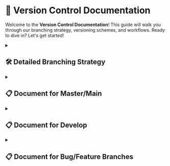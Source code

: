 # 🎯 Version Control Documentation

Welcome to the **Version Control Documentation**! This guide will walk you through our branching strategy, versioning schemes, and workflows. Ready to dive in? Let's get started!

<details>
<summary><h2>🛠️ Detailed Branching Strategy</h2></summary>

Here’s a clear guide to understanding our branching strategy. This section outlines the different types of branches we use and how they work together.

## 1.1 Branch Types

### Branch Types Overview

**Understanding Our Branches:**

- **📦 Master/Main Branch:**
  - **Purpose:** This is our stable branch, containing production-ready code. All code that’s deployed to clients is merged into this branch.
  - **Versioning:** Follows Semantic Versioning (SEMVER): `MAJOR.MINOR.PATCH`.
    - **MAJOR:** For breaking changes.
    - **MINOR:** For new features that are backward-compatible.
    - **PATCH:** For minor bug fixes.
  - **Update Rules:** 
    - **MAJOR Changes:** Increase the MAJOR version.
    - **MINOR Changes:** Increase the MINOR version.
    - **PATCH Fixes:** Increase the PATCH version.

- **🚀 Develop Branch:**
  - **Purpose:** This branch serves as the integration point for new features and bug fixes before they are merged into `master/main`.
  - **Versioning:** Uses the format `MAJOR.MINOR.PATCH-dev-FEATURE.BUG.ITERATION`.
    - **dev:** Indicates the development stage.
    - **FEATURE, BUG, ITERATION:** Tracks the progress of development.
  - **Update Rules:** 
    - **FEATURE Increment:** When a new feature branch is merged.
    - **BUG Increment:** When a bug fix branch is merged.
    - **ITERATION Increment:** For each development iteration or change.

- **🔨 Feature/Bug Branches:**
  - **Purpose:** These branches are used to develop new features or fix bugs. They are created from the `develop` branch and are intended to keep the main codebase stable.
  - **Naming Convention:**
    - Feature branches: `feature/feature-name-vX.Y.Z`
    - Bug branches: `bug/bug-description-vX.Y.Z`
  - **Update Rules:** 
    - **Versioning:** These branches inherit their version from the `develop` branch but do not have their own version numbers.

### Example Branch Structure

Here’s an example of how our branches might evolve:

```plaintext
master/main -> 2.0.0
      |
      v
develop -> 2.0.0-dev-0.0.0
      |
      v
feature/login-screen-v2.0.0
bug/fix-login-error-v2.0.0
      |
      v
develop -> 2.0.0-dev-1.1.0
      |
      v
master/main -> 2.1.0
```
- **Starting Point:** `master/main` at version `2.0.0`.
- **Development Stage:** `develop` at `2.0.0-dev-0.0.0`, with feature and bug branches.
- **Updates:** `develop` progresses to `2.0.0-dev-1.1.0` as changes are integrated, and `master/main` is updated to `2.1.0`.
This structure ensures smooth integration of new features and bug fixes, leading to stable releases.
</details>

<details>
<summary><h2>📋 Document for Master/Main </h2></summary>

This section outlines how we manage versioning and updates for our `master/main` branch. Understanding these guidelines helps ensure that our releases are consistent and well-documented.

## 2.1 Versioning Scheme

### Versioning Scheme for `master/main`

- **Semantic Versioning (SEMVER):** We use the format `MAJOR.MINOR.PATCH` for our releases.
  - **MAJOR:** Represents significant changes that break backward compatibility.
  - **MINOR:** Indicates backward-compatible new features or enhancements.
  - **PATCH:** Denotes small bug fixes or minor improvements that are backward-compatible.

## 2.2 Rules for Versioning

### Versioning Rules

**How to Increment Versions:**

- **MAJOR Version Increment:**
  - Triggered by breaking changes or major updates.
  - **Example:** Updating from `1.0.0` to `2.0.0` might involve a complete redesign of the application.

- **MINOR Version Increment:**
  - Applied when new features are added that do not break backward compatibility.
  - **Example:** Moving from `2.0.0` to `2.1.0` could introduce new functionality such as a new payment gateway.

- **PATCH Version Increment:**
  - Used for backward-compatible bug fixes or minor tweaks.
  - **Example:** Changing from `2.1.0` to `2.1.1` may fix a minor issue like a small UI glitch.

## 2.3 Examples

### Versioning Examples

**Here’s how different versions look:**

- **Version 1.0.0:** The initial release featuring core functionalities.
- **Version 1.1.0:** Introduced additional reporting features.
- **Version 1.1.1:** Addressed minor bugs related to user settings.
- **Version 2.0.0:** Marked a major overhaul of the user interface and core features.

These examples illustrate how our version numbers reflect the nature and scale of changes in each release.

</details>

<details>
<summary><h2>📋 Document for Develop</h2></summary>

This section covers how we handle versioning and updates for the `develop` branch. It’s essential for keeping track of ongoing development and ensuring a smooth transition to the `master/main` branch.

## 3.1 Versioning Scheme

### Versioning Scheme for `develop`

- **Version Format:** `MAJOR.MINOR.PATCH-dev-FEATURE.BUG.ITERATION`
  - **MAJOR.MINOR.PATCH:** Reflects the base version of the `master/main` branch.
  - **dev:** Indicates that this version is in development.
  - **FEATURE:** Tracks the number of feature branches merged.
  - **BUG:** Tracks the number of bug branches merged.
  - **ITERATION:** Shows individual development iterations or changes.

## 3.2 Rules for Versioning

### Versioning Rules

**Guidelines for Versioning in `develop`:**

- **Maintain Alignment with Master/Main:**
  - Ensure the `develop` branch version aligns with the `master/main` version, with an additional suffix to indicate development status.
  - **Example:** If `master/main` is at `2.0.2`, `develop` might start as `2.0.2-dev-0.0.0`.

- **Version Increment Rules:**
  - **FEATURE:** Increment this number each time a feature branch is merged into `develop`.
    - **Example:** `2.0.2-dev-1.0.0` shows 1 feature branch merged.
  - **BUG:** Increment this number for each bug branch merged.
    - **Example:** `2.0.2-dev-1.1.0` reflects 1 feature branch and 1 bug fix merged.
  - **ITERATION:** Increment this for each new iteration or change during development.
    - **Example:** `2.0.2-dev-1.1.1` indicates 1 feature, 1 bug fix, and 1 iteration.

## 3.3 Examples

### Versioning Examples

**See how the versions evolve:**

- **Develop Branch Version `2.0.2-dev-0.0.0`:**
  - **Base Version:** `2.0.2`
  - **Development Status:** No features or bug fixes yet.

- **Develop Branch Version `2.0.2-dev-1.1.0`:**
  - **Base Version:** `2.0.2`
  - **Development Status:** 1 feature branch and 1 bug fix merged.

- **Develop Branch Version `2.1.0-dev-2.2.1`:**
  - **Base Version:** `2.1.0`
  - **Development Status:** 2 features, 2 bug fixes, and 1 iteration.

These examples illustrate how development progress is tracked and reflected in version numbers.

</details>

<details>
<summary><h2>📋 Document for Bug/Feature Branches</h2></summary>

This section provides guidelines on managing feature and bug branches. It ensures that new features and bug fixes are tracked properly and integrated efficiently.

## 4.1 Versioning Scheme

### Versioning Scheme for Feature/Bug Branches

- **Branch Naming:**
  - **Feature Branches:** `feature/feature-name-vX.Y.Z`
    - **Example:** `feature/new-dashboard-v2.0.2`
  - **Bug Branches:** `bug/bug-description-vX.Y.Z`
    - **Example:** `bug/fix-login-error-v2.0.2`
  - **Version Part (vX.Y.Z):** Indicates the version of the `master/main` branch that the branch is targeting.

## 4.2 Rules for Versioning

### Versioning Rules

**Guidelines for Naming Feature and Bug Branches:**

- **Feature Branches:**
  - **Naming Convention:** Use `feature/feature-name-vX.Y.Z` to specify which version of `master/main` the feature targets.
    - **Example:** `feature/new-dashboard-v2.0.2` targets version `2.0.2` of `master/main`.

- **Bug Branches:**
  - **Naming Convention:** Use `bug/bug-description-vX.Y.Z` to denote which version of `master/main` the bug fix is aimed at.
    - **Example:** `bug/fix-login-error-v2.0.2` targets version `2.0.2` of `master/main`.

## 4.3 Examples

### Branch Examples

**Here’s how feature and bug branches might be named:**

- **Feature Branch Example:** `feature/new-payment-v2.0.2` 
  - **Purpose:** Adding a new payment feature targeting `master/main` version `2.0.2`.

- **Bug Branch Example:** `bug/fix-header-issue-v2.0.2` 
  - **Purpose:** Fixing a header issue in version `2.0.2` of `master/main`.

These examples help illustrate the naming conventions and how branches are tied to specific versions of `master/main`.

</details>
